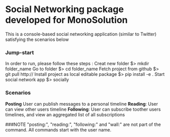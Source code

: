 # Social Networking package developed for MonoSolution
This is a console-based social networking application (similar to Twitter) satisfying the scenarios below

### Jump-start
In order to run, please follow these steps :
Creat new folder $> mkdir folder_name
Go to folder $> cd folder_name
Fetch project from github $> git pull http://
Install project as local editable package $> pip install -e .
Start social network app $> socially

### Scenarios
**Posting** User can publish messages to a personal timeline
**Reading**: User can view other users timeline
**Following**: User can subscribe toother users timelines, and view an aggregated list of all subscriptions

###NOTE
"posting:", "reading:", "following:" and "wall:" are not part of the command. All commands start with the user name.
